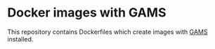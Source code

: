 # Docker images with GAMS

This repository contains Dockerfiles which create images with [GAMS](https://www.gams.com/) installed.